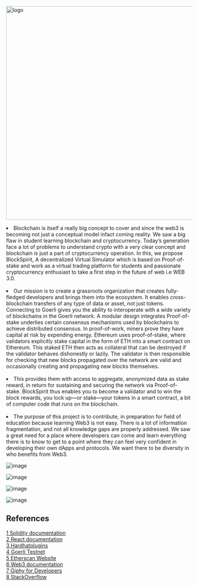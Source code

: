 
<img width="578" alt="logo" src="https://user-images.githubusercontent.com/82377810/203807733-19476645-0cb0-4ef2-8efa-657d309eb992.png">

<p><li> Blockchain is itself a really big concept to cover and since the web3 is becoming not just a conceptual model infact coming reality. We saw a big flaw in student learning blockchain and cryptocurrency. Today’s generation face a lot of problems to understand crypto with a very clear concept and blockchain is just a part of cryptocurrency operation. In this, we propose BlockSpirit, A decentralized Virtual Simulator which is based on Proof-of-stake and work as a virtual trading platform for students and passionate cryptocurrency enthusiast to take a first step in the future of web i.e WEB 3.0.</li>
  <br>
<li> Our mission is to create a grassroots organization that creates fully-fledged developers and brings them into the ecosystem. It enables cross-blockchain transfers of any type of data or asset, not just tokens. Connecting to Goerli gives you the ability to interoperate with a wide variety of blockchains in the Goerli network.
A modular design integrates Proof-of-stake underlies certain consensus mechanisms used by blockchains to achieve distributed consensus. In proof-of-work, miners prove they have capital at risk by expending energy. Ethereum uses proof-of-stake, where validators explicitly stake capital in the form of ETH into a smart contract on Ethereum. This staked ETH then acts as collateral that can be destroyed if the validator behaves dishonestly or lazily. The validator is then responsible for checking that new blocks propagated over the network are valid and occasionally creating and propagating new blocks themselves.</li>
  <br>
<li>This provides them with access to aggregate, anonymized data as stake reward, in return for sustaining and securing the network via Proof-of-stake. BlockSpirit thus enables you to become a validator and to win the block rewards, you lock up—or stake—your tokens in a smart contract, a bit of computer code that runs on the blockchain.</li>
<br>
<li>The purpose of this project is to contribute, in preparation for field of education because learning Web3 is not easy. There is a lot of information fragmentation, and not all knowledge gaps are properly addressed. We saw a great need for a place where developers can come and learn everything there is to know to get to a point where they can feel very confident in developing their own dApps and protocols. We want there to be diversity in who benefits from Web3. </li>
</p>

![image](https://github.com/CODEX108/FINAL-BLOCKSPIRIT/assets/82377810/a4322e01-b74f-4eab-a62c-7b86c0288855)

![image](https://github.com/CODEX108/FINAL-BLOCKSPIRIT/assets/82377810/dff5c8d9-7a05-453e-a87b-d140e56207cf)

![image](https://github.com/CODEX108/FINAL-BLOCKSPIRIT/assets/82377810/224d569f-6999-4142-a8ed-2ba36c765188)

![image](https://github.com/CODEX108/FINAL-BLOCKSPIRIT/assets/82377810/8b3dff00-9836-49bd-b8ab-2f2682e04955)


## References
[1 Solidity documentation](https://docs.soliditylang.org/en/v0.8.10/)</br>
[2 React documentation](https://reactjs.org/docs/getting-started.html)</br>
[3 Hardhatplugins ](https://hardhat.org/hardhat-runner/plugins)</br>
[4 Goerli Testnet ](https://goerlifaucet.com/)</br>
[5 Etherscan Website](https://etherscan.io/)</br>
[6 Web3 documentation](https://web3js.readthedocs.io/)</br>
[7 Giphy for Developers]( https://developers.giphy.com/)</br>
[8 StackOverflow ]( https://stackoverflow.com/)</br>

